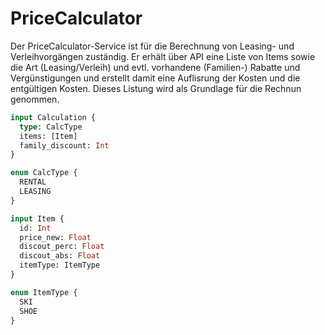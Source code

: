 # PriceCalculator

Der PriceCalculator-Service ist für die Berechnung von Leasing- und Verleihvorgängen zuständig. Er erhält über API eine Liste von Items sowie die Art (Leasing/Verleih) und evtl. vorhandene (Familien-) Rabatte und Vergünstigungen und erstellt damit eine Auflisrung der Kosten und die entgültigen Kosten. Dieses Listung wird als Grundlage für die Rechnun genommen.

```graphql
input Calculation {
  type: CalcType
  items: [Item]
  family_discount: Int
}

enum CalcType {
  RENTAL
  LEASING
}

input Item {
  id: Int
  price_new: Float
  discout_perc: Float
  discout_abs: Float
  itemType: ItemType
}

enum ItemType {
  SKI
  SHOE
}
```
